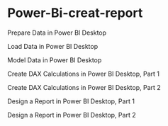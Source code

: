 # Power-Bi-creat-report
Prepare Data in Power BI Desktop

Load Data in Power BI Desktop

Model Data in Power BI Desktop

Create DAX Calculations in Power BI Desktop, Part 1

Create DAX Calculations in Power BI Desktop, Part 2

Design a Report in Power BI Desktop, Part 1

Design a Report in Power BI Desktop, Part 2

